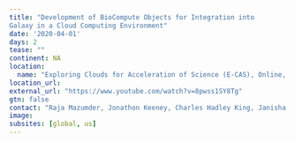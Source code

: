 ```yaml
---
title: "Development of BioCompute Objects for Integration into
Galaxy in a Cloud Computing Environment"
date: '2020-04-01'
days: 2
tease: ""
continent: NA
location:
  name: "Exploring Clouds for Acceleration of Science (E-CAS), Online, United States"
location_url: 
external_url: "https://www.youtube.com/watch?v=8pwss1SY8Tg"
gtn: false
contact: "Raja Mazumder, Jonathon Keeney, Charles Hadley King, Janisha Patel"
image: 
subsites: [global, us]
---
```

